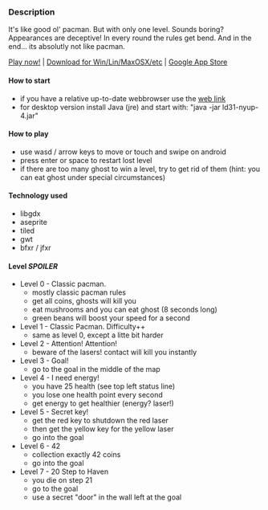 ### Description
It's like good ol' pacman. But with only one level. Sounds boring? Appearances are deceptive!
In every round the rules get bend.
And in the end... its absolutly not like pacman.


[Play now!](http://ld31.jdsoft.de) | [Download for Win/Lin/MaxOSX/etc](http://ld31.jdsoft.de/ld31-nyup-4.jar) | [Google App Store](https://play.google.com/store/apps/details?id=de.jdsoft.nyup.android)

#### How to start
- if you have a relative up-to-date webbrowser use the [web link](http://ld31.jdsoft.de)
- for desktop version install Java (jre) and start with: "java -jar ld31-nyup-4.jar"


#### How to play
- use wasd / arrow keys to move or touch and swipe on android
- press enter or space to restart lost level
- if there are too many ghost to win a level, try to get rid of them
  (hint: you can eat ghost under special circumstances)


#### Technology used
- libgdx
- aseprite
- tiled
- gwt
- bfxr / jfxr 

#### Level *SPOILER*
 - Level 0 - Classic pacman.
     - mostly classic pacman rules
     - get all coins, ghosts will kill you
     - eat mushrooms and you can eat ghost (8 seconds long)
     - green beans will boost your speed for a second
 - Level 1 - Classic Pacman. Difficulty++
     - same as level 0, except a litte bit harder
 - Level 2 - Attention! Attention!
     - beware of the lasers! contact will kill you instantly
 - Level 3 - Goal!
     - go to the goal in the middle of the map
 - Level 4 - I need energy!
     - you have 25 health (see top left status line)
     - you lose one health point every second
     - get energy to get healthier (energy? laser!)
 - Level 5 - Secret key!
     - get the red key to shutdown the red laser
     - then get the yellow key for the yellow laser
     - go into the goal
 - Level 6 - 42
     - collection exactly 42 coins
     - go into the goal
 - Level 7 - 20 Step to Haven
     - you die on step 21
     - go to the goal
     - use a secret "door" in the wall left at the goal
